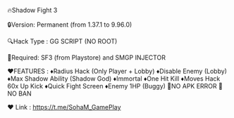 🔥Shadow Fight 3

🔒Version: Permanent (from 1.37.1 to 9.96.0)

🔍Hack Type : GG SCRIPT (NO ROOT)

📎Required: SF3 (from Playstore) and SMGP INJECTOR

❤️FEATURES :
♦️Radius Hack (Only Player + Lobby)
♦️Disable Enemy (Lobby)
♦️Max Shadow Ability (Shadow God)
♦️Immortal
♦️One Hit Kill
♦️Moves Hack 60x Up Kick 
♦️Quick Fight Screen
♦️Enemy 1HP (Buggy)
💎NO APK ERROR
💎NO BAN

❤️ Link : https://t.me/SohaM_GamePlay
